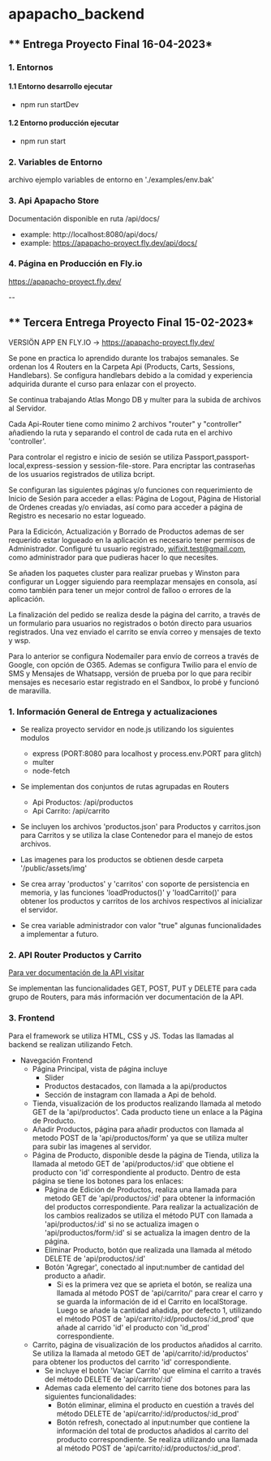 ﻿# apapacho_backend
## ** Entrega Proyecto Final 16-04-2023*
### 1. Entornos 
#### 1.1 Entorno desarrollo ejecutar
- npm run startDev

#### 1.2 Entorno producción ejecutar
- npm run start

### 2. Variables de Entorno
archivo ejemplo variables de entorno en './examples/env.bak'

### 3. Api Apapacho Store
Documentación disponible en ruta /api/docs/
- example: http://localhost:8080/api/docs/
- example: https://apapacho-proyect.fly.dev/api/docs/

### 4. Página en Producción en Fly.io
https://apapacho-proyect.fly.dev/


--
## ** Tercera Entrega Proyecto Final 15-02-2023*
VERSIÖN APP EN FLY.IO -> https://apapacho-proyect.fly.dev/

Se pone en practica lo aprendido durante los trabajos semanales.
Se ordenan los 4 Routers en la Carpeta Api (Products, Carts, Sessions, Handlebars). Se configura handlebars debido a la comidad y experiencia adquirida durante el curso para enlazar con el proyecto. 

Se continua trabajando Atlas Mongo DB y multer para la subida de archivos al Servidor.

Cada Api-Router tiene como minimo 2 archivos "router" y "controller" añadiendo la ruta y separando el control de cada ruta en el archivo 'controller'.

Para controlar el registro e inicio de sesión se utiliza Passport,passport-local,express-session y session-file-store. Para encriptar las contraseñas de los usuarios registrados de utiliza bcript. 

Se configuran las siguientes páginas y/o funciones con requerimiento de Inicio de Sesión para acceder a ellas: Página de Logout, Página de Historial de Ordenes creadas y/o enviadas, así como para acceder a página de Registro es necesario no estar logueado.

Para la Edicicón, Actualización y Borrado de Productos ademas de ser requerido estar logueado en la aplicación es necesario tener permisos de Administrador. Configuré tu usuario registrado, wifixit.test@gmail.com, como administrador para que pudieras hacer lo que necesites.

Se añaden los paquetes cluster para realizar pruebas y Winston para configurar un Logger siguiendo para reemplazar mensajes en consola, así como también para tener un mejor control de falloo o errores de la aplicación. 

La finalización del pedido se realiza desde la página del carrito, a través de un formulario para usuarios no registrados o botón directo para usuarios registrados. Una vez enviado el carrito se envía correo y mensajes de texto y wsp.

Para lo anterior se configura Nodemailer para envío de correos a través de Google, con opción de O365. Ademas se configura Twilio para el envío de SMS y Mensajes de Whatsapp, versión de prueba por lo que para recibir mensajes es necesario estar registrado en el Sandbox, lo probé y funcionó de maravilla. 

### **1. Información General de Entrega y actualizaciones**
- Se realiza proyecto servidor en node.js utilizando los siguientes modulos
    - express (PORT:8080 para localhost y process.env.PORT para glitch) 
    - multer
    - node-fetch

- Se implementan dos conjuntos de rutas agrupadas en Routers
    - Api Productos: /api/productos
    - Api Carrito: /api/carrito
    
- Se incluyen los archivos 'productos.json' para Productos y carritos.json para Carritos y se utiliza la clase Contenedor para el manejo de estos archivos.

- Las imagenes para los productos se obtienen desde carpeta '/public/assets/img'

- Se crea array 'productos' y 'carritos' con soporte de persistencia en memoria, y las funciones 'loadProductos()' y 'loadCarrito()' para obtener los productos y carritos de los archivos respectivos al inicializar el servidor.

- Se crea variable administrador con valor "true" algunas funcionalidades a implementar a futuro.

### **2. API Router Productos y Carrito**
[Para ver documentación de la API visitar](https://documenter.getpostman.com/view/24153895/2s8YRgqZj1)

Se implementan las funcionalidades GET, POST, PUT y DELETE para cada grupo de Routers, para más información ver documentación de la API.

### **3. Frontend**

Para el framework se utiliza HTML, CSS y JS. Todas las llamadas al backend se realizan utilizando Fetch.

- Navegación Frontend
    - Página Principal, vista de página incluye
        - Slider
        - Productos destacados, con llamada a la api/productos
        - Sección de instagram con llamada a Api de behold.
    - Tienda, visualización de los productos realizando llamada al metodo GET de la 'api/productos'. Cada producto tiene un enlace a la Página de Producto.
    - Añadir Productos, página para añadir productos con llamada al metodo POST de la 'api/productos/form' ya que se utiliza multer para subir las imagenes al servidor.
    - Página de Producto, disponible desde la página de Tienda, utiliza la llamada al metodo GET de 'api/productos/:id' que obtiene el producto con 'id' correspondiente al producto. Dentro de esta página se tiene los botones para los enlaces:
        - Página de Edición de Productos, realiza una llamada para metodo GET de 'api/productos/:id' para obtener la información del productos correspondiente. Para realizar la actualización de los cambios realizados se utiliza el método PUT con llamada a 'api/productos/:id' si no se actualiza imagen o 'api/productos/form/:id' si se actualiza la imagen dentro de la página.
        - Eliminar Producto, botón que realizada una llamada al método DELETE de 'api/productos/:id'
        - Botón 'Agregar', conectado al input:number de cantidad del producto a añadir. 
            - Si es la primera vez que se aprieta el botón, se realiza una llamada al método POST de 'api/carrito/' para crear el carro y se guarda la información de id el Carrito en localStorage. Luego se añade la cantidad añadida, por defecto 1, utilizando el método POST de 'api/carrito/:id/productos/:id_prod' que añade al carrido 'id' el producto con 'id_prod' correspondiente.
    - Carrito, página de visualización de los productos añadidos al carrito. Se utiliza la llamada al metodo GET de 'api/carrito/:id/productos' para obtener los productos del carrito 'id' correspondiente. 
        - Se incluye el botón 'Vaciar Carrito' que elimina el carrito a través del método DELETE de 'api/carrito/:id' 
        - Ademas cada elemento del carrito tiene dos botones para las siguientes funcionalidades:
            - Botón eliminar, elimina el producto en cuestión a través del método DELETE de 'api/carrito/:id/productos/:id_prod'
            - Botón refresh, conectado al input:number que contiene la información del total de productos añadidos al carrito del producto correspondiente. Se realiza utilizando una llamada al método POST de 'api/carrito/:id/productos/:id_prod'.
